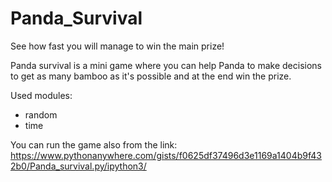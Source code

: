 # Panda_Survival

See how fast you will manage to win the main prize!

Panda survival is a mini game where you can help Panda to make decisions to get as many bamboo as it's possible and at the end win the prize.

Used modules:
- random
- time

You can run the game also from the link: https://www.pythonanywhere.com/gists/f0625df37496d3e1169a1404b9f432b0/Panda_survival.py/ipython3/
